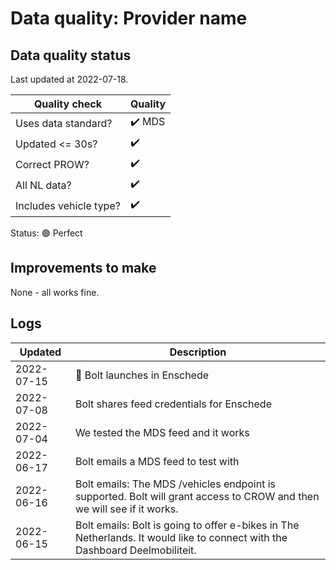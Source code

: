# Data quality: Provider name

## Data quality status

Last updated at 2022-07-18.

| **Quality check**           | **Quality**
| --                          | --          |
| Uses data standard?         | :heavy_check_mark: MDS
| Updated <= 30s?             | :heavy_check_mark:
| Correct PROW?               | :heavy_check_mark:
| All NL data?                | :heavy_check_mark:
| Includes vehicle type?      | :heavy_check_mark:

Status: 🟢 Perfect

## Improvements to make

None - all works fine.

## Logs

| Updated    | Description
| ----       | ---
| 2022-07-15 | 🎉  Bolt launches in Enschede
| 2022-07-08 | Bolt shares feed credentials for Enschede
| 2022-07-04 | We tested the MDS feed and it works
| 2022-06-17 | Bolt emails a MDS feed to test with
| 2022-06-16 | Bolt emails: The MDS /vehicles endpoint is supported. Bolt will grant access to CROW and then we will see if it works.
| 2022-06-15 | Bolt emails: Bolt is going to offer e-bikes in The Netherlands. It would like to connect with the Dashboard Deelmobiliteit.
